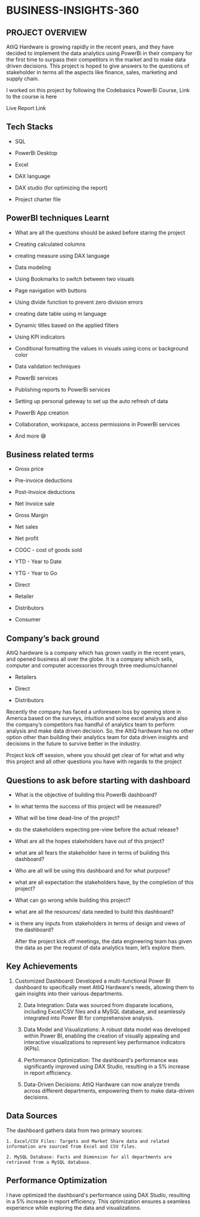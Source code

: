 # BUSINESS-INSIGHTS-360 

PROJECT OVERVIEW 
---------------------

AtliQ Hardware is growing rapidly in the recent years, and they have decided to implement the data analytics using PowerBi in their company for the first time to surpass their competitors in the market and to make data driven decisions. This project is hoped to give answers to the questions of stakeholder in terms all the aspects like finance, sales, marketing and supply chain.

I worked on this project by following the Codebasics PowerBi Course, Link to the course is here

Live Report Link



Tech Stacks
----------------------
* SQL

* PowerBi Desktop

*  Excel

* DAX language

* DAX studio (for optimizing the report)

* Project charter file


PowerBI techniques Learnt
---------------------------

* What are all the questions should be asked before staring the project

* Creating calculated columns

* creating measure using DAX language

* Data modeling

* Using Bookmarks to switch between two visuals

* Page navigation with buttons

* Using divide function to prevent zero division errors

* creating date table using m language

* Dynamic titles based on the applied filters
  
* Using KPI indicators

* Conditional formatting the values in visuals using icons or background color

* Data validation techniques

* PowerBi services

* Publishing reports to PowerBi services

* Setting up personal gateway to set up the auto refresh of data

* PowerBi App creation

* Collaboration, workspace, access permissions in PowerBi services

* And more 😅


Business related terms
---------------------------------------
* Gross price

* Pre-invoice deductions

* Post-Invoice deductions

* Net Invoice sale

* Gross Margin

* Net sales

* Net profit

* COGC - cost of goods sold

* YTD - Year to Date

* YTG - Year to Go

* Direct

* Retailer

* Distributors

* Consumer


Company’s back ground
--------------------------------------------------------

AltiQ hardware is a company which has grown vastly in the recent years, and opened business all over the globe. It is a company which sells, computer and computer accessories through three mediums/channel

* Retailers

* Direct

* Distributors

Recently the company has faced a unforeseen loss by opening store in America based on the surveys, intuition and some excel analysis and also the company’s competitors has handful of analytics team to perform analysis and make data driven decision. So, the AltiQ hardware has no other option other than building their analytics team for data driven insights and decisions in the future to survive better in the industry.

Project kick off session, where you should get clear of for what and why this project and all other questions you have with regards to the project


Questions to ask before starting with dashboard
---------------------------------------------------------

* What is the objective of building this PowerBi dashboard?

* In what terms the success of this project will be measured?

* What will be time dead-line of the project?

* do the stakeholders expecting pre-view before the actual release?

* What are all the hopes stakeholders have out of this project?

* what are all fears the stakeholder have in terms of building this dashboard?

* Who are all will be using this dashboard and for what purpose?

* what are all expectation the stakeholders have, by the completion of this project?

* What can go wrong while building this project?

* what are all the resources/ data needed to build this dashboard?

* is there any inputs from stakeholders in terms of design and views of the dashboard?

  After the project kick off meetings, the data engineering team has given the data as per the request of data analytics team, let’s explore them.


Key Achievements
----------------------------------------------------------------------

1. Customized Dashboard: Developed a multi-functional Power BI dashboard to specifically meet AtliQ Hardware's needs, allowing them to gain insights into their various departments.

    2. Data Integration: Data was sourced from disparate locations, including Excel/CSV files and a MySQL database, and seamlessly integrated into Power BI for comprehensive analysis.

    3. Data Model and Visualizations: A robust data model was developed within Power BI, enabling the creation of visually appealing and interactive visualizations to represent key performance indicators (KPIs).

    4. Performance Optimization: The dashboard's performance was significantly improved using DAX Studio, resulting in a 5% increase in report efficiency.

    5. Data-Driven Decisions: AtliQ Hardware can now analyze trends across different departments, empowering them to make data-driven decisions.



Data Sources
---------------------------------------------------------

The dashboard gathers data from two primary sources:

    1. Excel/CSV Files: Targets and Market Share data and related information are sourced from Excel and CSV files.

    2. MySQL Database: Facts and Dimension for all departments are retrieved from a MySQL database.



Performance Optimization
-------------------------------------------------------------

I have optimized the dashboard's performance using DAX Studio, resulting in a 5% increase in report efficiency. This optimization ensures a seamless experience while exploring the data and visualizations.



              

                     

                    
                      
           
                


            
